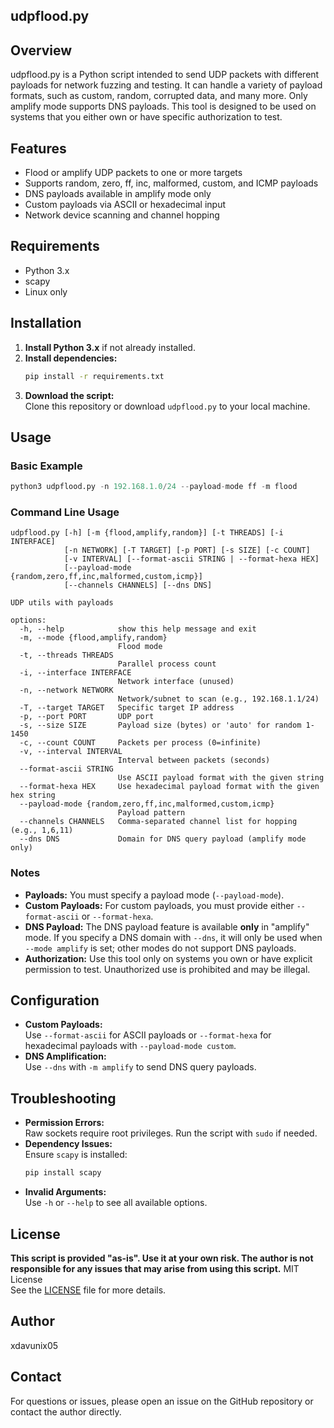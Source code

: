 
<!-- SEO keywords: udp flood, udp flood attack, udp flood payload, udp flood script, udp flood tool, udp flood python, denial of service, dos attack, network security, udp flood detection, udp flood mitigation, udp flood example, udp flood github, udp flood, udp payload, custom-payload, amplify with payload udp, network-scanning, open source -->

## udpflood.py


## Overview
udpflood.py is a Python script intended to send UDP packets with different payloads for network fuzzing and testing. It can handle a variety of payload formats, such as custom, random, corrupted data, and many more. Only amplify mode supports DNS payloads. This tool is designed to be used on systems that you either own or have specific authorization to test.

## Features
- Flood or amplify UDP packets to one or more targets
- Supports random, zero, ff, inc, malformed, custom, and ICMP payloads
- DNS payloads available in amplify mode only
- Custom payloads via ASCII or hexadecimal input
- Network device scanning and channel hopping

## Requirements
- Python 3.x
- scapy
- Linux only

## Installation
1. **Install Python 3.x** if not already installed.
2. **Install dependencies:**
   ```sh
   pip install -r requirements.txt
   ```
3. **Download the script:**  
   Clone this repository or download `udpflood.py` to your local machine.

## Usage

### Basic Example
```python
python3 udpflood.py -n 192.168.1.0/24 --payload-mode ff -m flood
```

### Command Line Usage

```
udpflood.py [-h] [-m {flood,amplify,random}] [-t THREADS] [-i INTERFACE]
            [-n NETWORK] [-T TARGET] [-p PORT] [-s SIZE] [-c COUNT]
            [-v INTERVAL] [--format-ascii STRING | --format-hexa HEX]
            [--payload-mode {random,zero,ff,inc,malformed,custom,icmp}]
            [--channels CHANNELS] [--dns DNS]

UDP utils with payloads

options:
  -h, --help            show this help message and exit
  -m, --mode {flood,amplify,random}
                        Flood mode
  -t, --threads THREADS
                        Parallel process count
  -i, --interface INTERFACE
                        Network interface (unused)
  -n, --network NETWORK
                        Network/subnet to scan (e.g., 192.168.1.1/24)
  -T, --target TARGET   Specific target IP address
  -p, --port PORT       UDP port
  -s, --size SIZE       Payload size (bytes) or 'auto' for random 1-1450
  -c, --count COUNT     Packets per process (0=infinite)
  -v, --interval INTERVAL
                        Interval between packets (seconds)
  --format-ascii STRING
                        Use ASCII payload format with the given string
  --format-hexa HEX     Use hexadecimal payload format with the given hex string
  --payload-mode {random,zero,ff,inc,malformed,custom,icmp}
                        Payload pattern
  --channels CHANNELS   Comma-separated channel list for hopping (e.g., 1,6,11)
  --dns DNS             Domain for DNS query payload (amplify mode only)
```

### Notes
- **Payloads:** You must specify a payload mode (`--payload-mode`).  
- **Custom Payloads:** For custom payloads, you must provide either `--format-ascii` or `--format-hexa`.
- **DNS Payload:** The DNS payload feature is available **only** in "amplify" mode. If you specify a DNS domain with `--dns`, it will only be used when `--mode amplify` is set; other modes do not support DNS payloads.
- **Authorization:** Use this tool only on systems you own or have explicit permission to test. Unauthorized use is prohibited and may be illegal.

## Configuration
- **Custom Payloads:**  
  Use `--format-ascii` for ASCII payloads or `--format-hexa` for hexadecimal payloads with `--payload-mode custom`.
- **DNS Amplification:**  
  Use `--dns` with `-m amplify` to send DNS query payloads.

## Troubleshooting
- **Permission Errors:**  
  Raw sockets require root privileges. Run the script with `sudo` if needed.
- **Dependency Issues:**  
  Ensure `scapy` is installed:  
  ```sh
  pip install scapy
  ```
- **Invalid Arguments:**  
  Use `-h` or `--help` to see all available options.

## License
**This script is provided "as-is". Use it at your own risk. The author is not responsible for any issues that may arise from using this script.**
MIT License  
See the [LICENSE](LICENSE) file for more details.

## Author
xdavunix05

## Contact
For questions or issues, please open an issue on the GitHub repository or contact the author directly.
